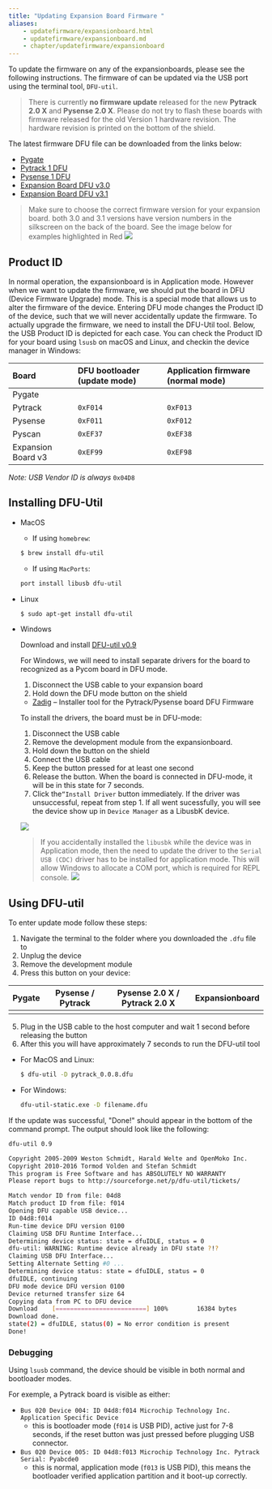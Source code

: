 ```yaml
---
title: "Updating Expansion Board Firmware "
aliases:
    - updatefirmware/expansionboard.html
    - updatefirmware/expansionboard.md
    - chapter/updatefirmware/expansionboard
---
```


To update the firmware on any of the expansionboards, please see the following instructions. The firmware of can be updated via the USB port using the terminal tool, `DFU-util`.

> There is currently **no firmware update** released for the new **Pytrack 2.0 X** and **Pysense 2.0 X**. Please do not try to flash these boards with firmware released for the old Version 1 hardware revision. The hardware revision is printed on the bottom of the shield.


The latest firmware DFU file can be downloaded from the links below:
* [Pygate](https://software.pycom.io/findupgrade?key=pygate.dfu&type=all&redirect=true)
* [Pytrack 1 DFU](https://software.pycom.io/findupgrade?key=pytrack.dfu&type=all&redirect=true)
* [Pysense 1 DFU](https://software.pycom.io/findupgrade?key=pysense.dfu&type=all&redirect=true)
* [Expansion Board DFU v3.0](https://software.pycom.io/findupgrade?key=expansion3.dfu&type=all&redirect=true)
* [Expansion Board DFU v3.1](https://software.pycom.io/findupgrade?key=expansion31.dfu&type=all&redirect=true)


> Make sure to choose the correct firmware version for your expansion board. both 3.0 and 3.1 versions have version numbers in the silkscreen on the back of the board. See the image below for examples highlighted in Red
>![](/gitbook/assets/expansion_board_version.png)

## Product ID
In normal operation, the expansionboard is in Application mode. However when we want to update the firmware, we should put the board in DFU (Device Firmware Upgrade) mode. This is a special mode that allows us to alter the firmware of the device. Entering DFU mode changes the Product ID of the device, such that we will never accidentally update the firmware. To actually upgrade the firmware, we need to install the DFU-Util tool. Below, the USB Product ID is depicted for each case. You can check the Product ID for your board using `lsusb` on macOS and Linux, and checkin the device manager in Windows:

| Board | DFU bootloader (update mode) | Application firmware (normal mode) |
| :--- | :--- | :--- |
| Pygate | |
| Pytrack | `0xF014` | `0xF013` |
| Pysense | `0xF011` | `0xF012` |
| Pyscan | `0xEF37` | `0xEF38` |
| Expansion Board v3 | `0xEF99` | `0xEF98` |

_Note: USB Vendor ID is always_ `0x04D8`



## Installing DFU-Util

  * MacOS

    * If using `homebrew`:

    ```bash
    $ brew install dfu-util
    ```
    * If using `MacPorts`:

    ```bash
    port install libusb dfu-util
    ```
  * Linux

    ```bash
    $ sudo apt-get install dfu-util
    ```

  * Windows

    Download and install [DFU-util v0.9](http://dfu-util.sourceforge.net/releases/dfu-util-0.9-win64.zip) 
    
    For Windows, we will need to install separate drivers for the board to recognized as a Pycom board in DFU mode.
    1. Disconnect the USB cable to your expansion board
    2. Hold down the DFU mode button on the shield

    * [Zadig](http://zadig.akeo.ie/) – Installer tool for the Pytrack/Pysense board DFU Firmware

    To install the drivers, the board must be in DFU-mode:

    1. Disconnect the USB cable
    2. Remove the development module from the expansionboard.
    3. Hold down the button on the shield
    4. Connect the USB cable
    5. Keep the button pressed for at least one second
    6. Release the button. When the board is connected in DFU-mode, it will be in this state for 7 seconds.
    7. Click the`“Install Driver` button immediately. If the driver was unsuccessful, repeat from step 1.
    If all went sucessfully, you will see the device show up in `Device Manager` as a LibusbK device.

    ![](/gitbook/assets/pytrack_dfu_mode_zadig.png)

    > If you accidentally installed the `libusbk` while the device was in Application mode, then the need to update the driver to the `Serial USB (CDC)` driver has to be installed for application mode. This will allow Windows to allocate a COM port, which is required for REPL console.
    > ![](/gitbook/assets/pytrack_app_mode_zadig.png)

## Using DFU-util

To enter update mode follow these steps:

1. Navigate the terminal to the folder where you downloaded the `.dfu` file to
2. Unplug the device
3. Remove the development module
4. Press this button on your device:

| Pygate | Pysense / Pytrack | Pysense 2.0 X / Pytrack 2.0 X | Expansionboard |
|:------:|:-----------------:|:-----------------------------:|:--------------:|
|         |       |           |           |


5. Plug in the USB cable to the host computer and wait 1 second before releasing the button
6. After this you will have approximately 7 seconds to run the DFU-util tool
  * For MacOS and Linux:
    ```bash
    $ dfu-util -D pytrack_0.0.8.dfu
    ```
  * For Windows:
    ```bash
    dfu-util-static.exe -D filename.dfu
    ```

If the update was successful, "Done!" should appear in the bottom of the command prompt.
The output should look like the following:

```bash
dfu-util 0.9

Copyright 2005-2009 Weston Schmidt, Harald Welte and OpenMoko Inc.
Copyright 2010-2016 Tormod Volden and Stefan Schmidt
This program is Free Software and has ABSOLUTELY NO WARRANTY
Please report bugs to http://sourceforge.net/p/dfu-util/tickets/

Match vendor ID from file: 04d8
Match product ID from file: f014
Opening DFU capable USB device...
ID 04d8:f014
Run-time device DFU version 0100
Claiming USB DFU Runtime Interface...
Determining device status: state = dfuIDLE, status = 0
dfu-util: WARNING: Runtime device already in DFU state ?!?
Claiming USB DFU Interface...
Setting Alternate Setting #0 ...
Determining device status: state = dfuIDLE, status = 0
dfuIDLE, continuing
DFU mode device DFU version 0100
Device returned transfer size 64
Copying data from PC to DFU device
Download    [=========================] 100%        16384 bytes
Download done.
state(2) = dfuIDLE, status(0) = No error condition is present
Done!
```

### Debugging

Using `lsusb` command, the device should be visible in both normal and bootloader modes.

For exemple, a Pytrack board is visible as either:

* `Bus 020 Device 004: ID 04d8:f014 Microchip Technology Inc. Application Specific Device`
  * this is bootloader mode (`f014` is USB PID), active just for 7-8 seconds, if the reset button was just  pressed before plugging USB connector.
* `Bus 020 Device 005: ID 04d8:f013 Microchip Technology Inc. Pytrack Serial: Pyabcde0`
  * this is normal, application mode (`f013` is USB PID), this means the bootloader verified application partition and it boot-up correctly.
